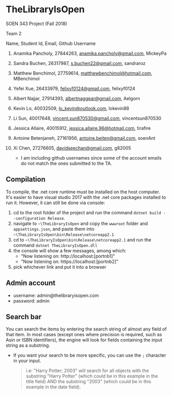 # TheLibraryIsOpen
SOEN 343 Project (Fall 2018)

Team 2 

Name,  Student Id,  Email,  Github Username

1. Anamika Pancholy,  27844263,  anamika.pancholy@gmail.com,  MickeyPa

2. Sandra Buchen,  26317987,  s.buchen22@gmail.com,  sandraroz

3. Matthew Benchimol,  27759614,  matthewbenchimol@hotmail.com,  MBenchimol

4. Yefei Xue,  26433979,  felixyf0124@gmail.com,  felixyf0124

5. Albert Najjar,  27914393,  albertnaggear@gmail.com,  Aelgorn

6. Kevin Lo,  40032509,  lo_kevin@outlook.com,  lokevin88

7. Li Sun,  40017648,  vincent.sun870530@gmail.com,  vincentsun870530

8. Jessica Allaire,  40015912,  jessica.allaire.96@hotmail.com,  tirafire

9. Antoine Betenjaneh,  27161956,  antoine.beiten@gmail.com,  soenAnt

10. Xi Chen,  27276605,  davidseechan@gmail.com,  g82005
    * I am including github usernames since some of the account emails do not match the ones submitted to the TA.

## Compilation
To compile, the .net core runtime must be installed on the host computer.
It's easier to have visual studio 2017 with the .net core packages installed to run it. However, it can still be done via console:

1) cd to the root folder of the project and run the command `dotnet build --configuration Release`.
2) navigate to `~\TheLibraryIsOpen` and copy the `wwwroot` folder and `appsettings.json`, and paste them into `~\TheLibraryIsOpen\bin\Release\netcoreapp2.1`
3) cd to `~\TheLibraryIsOpen\bin\Release\netcoreapp2.1` and run the command `dotnet TheLibraryIsOpen.dll`
4) the console will show a few messages, among which:
    * "Now listening on: http://<span></span>localhost:[portnb1]"
    * "Now listening on: https://<span></span>localhost:[portnb2]"
5) pick whichever link and put it into a browser
    
## Admin account
* username: admin@thelibraryisopen<span></span>.com
* password: admin

## Search bar
You can search the items by entering the search string of almost any field of that item. In most cases (except ones where precision is required, such as Asin or ISBN identifiers), the engine will look for fields containing the input string as a substring.
* If you want your search to be more specific, you can use the `;` character in your input.
    >i.e: "Harry Potter; 2003" will search for all objects with the substring "Harry Potter" (which could be in this example in the title field) AND the substring "2003" (which could be in this example in the date field).